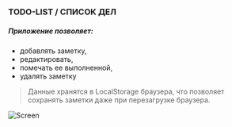 ### TODO-LIST / СПИСОК ДЕЛ

##### Приложение позволяет:
- добавлять заметку,
- редактировать,
- помечать ее выполненной,
- удалять заметку

> Данные хранятся в LocalStorage браузера, что позволяет сохранять заметки даже при перезагрузке браузера.

![Screen](https://user-images.githubusercontent.com/91024228/221403638-ccdd370a-2bbd-4ee9-a70b-28d153d896f5.PNG)


